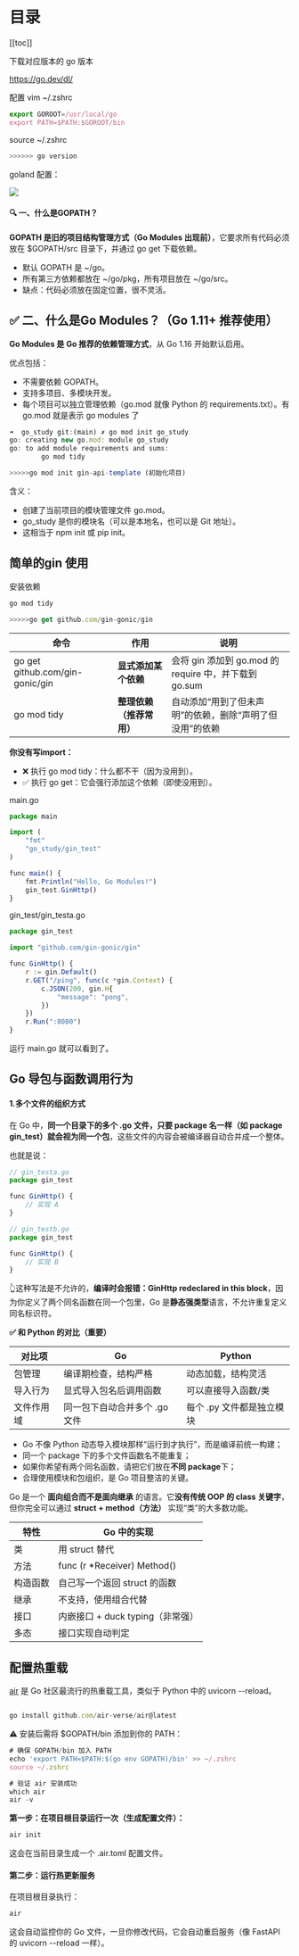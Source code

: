 # 目录

[[toc]]

下载对应版本的 go 版本

https://go.dev/dl/

配置 vim ~/.zshrc

```jsx
export GOROOT=/usr/local/go
export PATH=$PATH:$GOROOT/bin
```

source ~/.zshrc

```jsx
>>>>>> go version
```

goland 配置：

![](https://cdn.jsdelivr.net/gh/jacinli/image-hosting@main/notes/202505271031485.png)

#### **🔍 一、什么是GOPATH？**

**GOPATH 是旧的项目结构管理方式（Go Modules 出现前）**，它要求所有代码必须放在 $GOPATH/src 目录下，并通过 go get 下载依赖。

- 默认 GOPATH 是 ~/go。
- 所有第三方依赖都放在 ~/go/pkg，所有项目放在 ~/go/src。
- 缺点：代码必须放在固定位置，很不灵活。

## **✅ 二、什么是Go Modules？（Go 1.11+ 推荐使用）**

**Go Modules 是 Go 推荐的依赖管理方式**，从 Go 1.16 开始默认启用。

优点包括：

- 不需要依赖 GOPATH。
- 支持多项目、多模块开发。
- 每个项目可以独立管理依赖（go.mod 就像 Python 的 requirements.txt）。有 go.mod 就是表示 go modules 了

```jsx
➜  go_study git:(main) ✗ go mod init go_study 
go: creating new go.mod: module go_study
go: to add module requirements and sums:
        go mod tidy

>>>>>go mod init gin-api-template (初始化项目)
```

含义：

- 创建了当前项目的模块管理文件 go.mod。
- go_study 是你的模块名（可以是本地名，也可以是 Git 地址）。
- 这相当于 npm init 或 pip init。

## 简单的gin 使用

安装依赖

```jsx
go mod tidy

>>>>>go get github.com/gin-gonic/gin 
```

| **命令** | **作用** | **说明** |
| --- | --- | --- |
| go get github.com/gin-gonic/gin | **显式添加某个依赖** | 会将 gin 添加到 go.mod 的 require 中，并下载到 go.sum |
| go mod tidy | **整理依赖（推荐常用）** | 自动添加“用到了但未声明”的依赖，删除“声明了但没用”的依赖 |

**你没有写import：**

- ❌ 执行 go mod tidy：什么都不干（因为没用到）。
- ✅ 执行 go get：它会强行添加这个依赖（即使没用到）。

main.go

```jsx
package main

import (
	"fmt"
	"go_study/gin_test"
)

func main() {
	fmt.Println("Hello, Go Modules!")
	gin_test.GinHttp()
}

```

gin_test/gin_testa.go

```jsx
package gin_test

import "github.com/gin-gonic/gin"

func GinHttp() {
	r := gin.Default()
	r.GET("/ping", func(c *gin.Context) {
		c.JSON(200, gin.H{
			"message": "pong",
		})
	})
	r.Run(":8080")
}

```

运行 main.go 就可以看到了。

## Go **导包与函数调用行为**

#### **1.多个文件的组织方式**

在 Go 中，**同一个目录下的多个 .go 文件，只要 package 名一样（如 package gin_test）就会视为同一个包**，这些文件的内容会被编译器自动合并成一个整体。

也就是说：

```jsx
// gin_testa.go
package gin_test

func GinHttp() {
    // 实现 A
}

// gin_testb.go
package gin_test

func GinHttp() {
    // 实现 B
}
```

👆这种写法是不允许的，**编译时会报错：GinHttp redeclared in this block**，因为你定义了两个同名函数在同一个包里，Go 是**静态强类型**语言，不允许重复定义同名标识符。

**✅ 和 Python 的对比（重要）**

| **对比项** | **Go** | **Python** |
| --- | --- | --- |
| 包管理 | 编译期检查，结构严格 | 动态加载，结构灵活 |
| 导入行为 | 显式导入包名后调用函数 | 可以直接导入函数/类 |
| 文件作用域 | 同一包下自动合并多个 .go 文件 | 每个 .py 文件都是独立模块 |
- Go 不像 Python 动态导入模块那样“运行到才执行”，而是编译前统一构建；
- 同一个 package 下的多个文件函数名不能重复；
- 如果你希望有两个同名函数，请把它们放在**不同 package**下；
- 合理使用模块和包组织，是 Go 项目整洁的关键。

Go 是一个 **面向组合而不是面向继承** 的语言。它**没有传统 OOP 的 class 关键字**，但你完全可以通过 **struct + method（方法）** 实现“类”的大多数功能。

| **特性** | **Go 中的实现** |
| --- | --- |
| 类 | 用 struct 替代 |
| 方法 | func (r *Receiver) Method() |
| 构造函数 | 自己写一个返回 struct 的函数 |
| 继承 | 不支持，使用组合代替 |
| 接口 | 内嵌接口 + duck typing（非常强） |
| 多态 | 接口实现自动判定 |

## 配置**热重载**

[air](https://github.com/cosmtrek/air) 是 Go 社区最流行的热重载工具，类似于 Python 中的 uvicorn --reload。

```jsx

go install github.com/air-verse/air@latest
```

⚠️ 安装后需将 $GOPATH/bin 添加到你的 PATH：

```jsx
# 确保 GOPATH/bin 加入 PATH
echo 'export PATH=$PATH:$(go env GOPATH)/bin' >> ~/.zshrc
source ~/.zshrc

# 验证 air 安装成功
which air
air -v
```

**第一步：在项目根目录运行一次（生成配置文件）：**

```jsx
air init
```

这会在当前目录生成一个 .air.toml 配置文件。

#### **第二步：运行热更新服务**

在项目根目录执行：

```jsx
air
```

这会自动监控你的 Go 文件，一旦你修改代码，它会自动重启服务（像 FastAPI 的 uvicorn --reload 一样）。